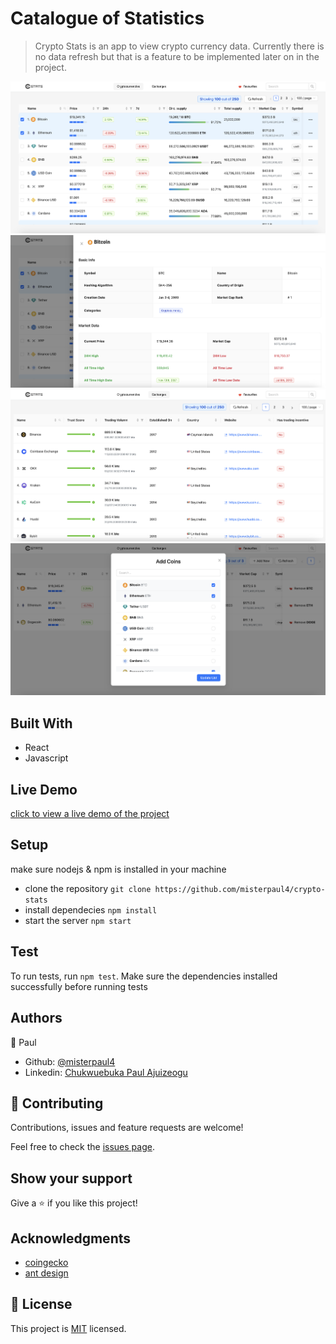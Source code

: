# Catalogue of Statistics

> Crypto Stats is an app to view crypto currency data. Currently there is no data refresh but that is a feature to be implemented later on in the project.

![screenshot](./screenshot.png)
![screenshot](./home-details.png)
![screenshot](./exchange.png)
![screenshot](./favourites.png)

## Built With

- React
- Javascript

## Live Demo

[click to view a live demo of the project](https://cryptocurrencies-stat.herokuapp.com/)

## Setup

make sure nodejs & npm is installed in your machine

- clone the repository `git clone https://github.com/misterpaul4/crypto-stats`
- install dependecies `npm install`
- start the server `npm start`

## Test

To run tests, run `npm test`. Make sure the dependencies installed successfully before running tests

## Authors

👤 Paul

- Github: [@misterpaul4](https://github.com/misterpaul4)
- Linkedin: [Chukwuebuka Paul Ajuizeogu](https://www.linkedin.com/in/chukwuebuka-paul-ajuizeogu/)

## 🤝 Contributing

Contributions, issues and feature requests are welcome!

Feel free to check the [issues page](issues/).

## Show your support

Give a ⭐️ if you like this project!

## Acknowledgments

- [coingecko](https://www.coingecko.com/en)
- [ant design](https://ant.design/)

## 📝 License

This project is [MIT](lic.url) licensed.
